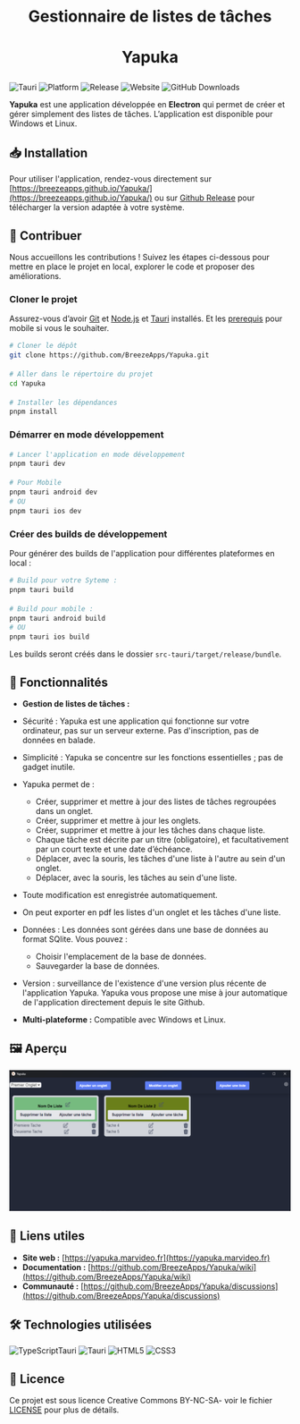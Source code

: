 # <p align="center">Gestionnaire de listes de tâches</p>

# <p align="center">Yapuka</p>

![Tauri](https://img.shields.io/badge/Tauri-47848F?style=flat-square&logo=tauri&logoColor=white)
![Platform](https://img.shields.io/badge/Platform-Windows%20%7C%20Linux-lightgrey?style=flat-square)
![Release](https://img.shields.io/github/v/release/BreezeApps/Yapuka?style=flat-square)
![Website](https://img.shields.io/badge/Website-https://breezeapps.github.io/Yapuka-0a0a0a?style=flat-square&logo=google-chrome&link=https://breezeapps.github.io/Yapuka/)
![GitHub Downloads](https://img.shields.io/github/downloads/BreezeApps/Yapuka/total?label=Number%20of%20downloads)

**Yapuka** est une application développée en **Electron** qui permet de créer et gérer simplement des listes de tâches. L’application est disponible pour Windows et Linux.

## 📥 Installation

Pour utiliser l'application, rendez-vous directement sur [https://breezeapps.github.io/Yapuka/](https://breezeapps.github.io/Yapuka/) ou sur [Github Release](https://github.com/BreezeApps/Yapuka/releases/latest) pour télécharger la version adaptée à votre système.

## 🤝 Contribuer

Nous accueillons les contributions ! Suivez les étapes ci-dessous pour mettre en place le projet en local, explorer le code et proposer des améliorations.

### Cloner le projet

Assurez-vous d’avoir [Git](https://git-scm.com) et [Node.js](https://nodejs.org/fr/)  et [Tauri](https://v2.tauri.app/start/prerequisites/) installés.
Et les [prerequis](https://v2.tauri.app/start/prerequisites/#configure-for-mobile-targets) pour mobile si vous le souhaiter.

```bash
# Cloner le dépôt
git clone https://github.com/BreezeApps/Yapuka.git

# Aller dans le répertoire du projet
cd Yapuka

# Installer les dépendances
pnpm install
```

### Démarrer en mode développement

```bash
# Lancer l'application en mode développement
pnpm tauri dev

# Pour Mobile
pnpm tauri android dev
# OU
pnpm tauri ios dev
```

### Créer des builds de développement

Pour générer des builds de l'application pour différentes plateformes en local :

```bash
# Build pour votre Syteme :
pnpm tauri build

# Build pour mobile :
pnpm tauri android build
# OU
pnpm tauri ios build
```

Les builds seront créés dans le dossier `src-tauri/target/release/bundle`.

## 🚀 Fonctionnalités

- **Gestion de listes de tâches :**
- Sécurité : Yapuka est une application qui fonctionne sur votre ordinateur, pas sur un serveur externe. Pas d'inscription, pas de données en balade. 
- Simplicité : Yapuka se concentre sur les fonctions essentielles ; pas de gadget inutile.
- Yapuka permet de : 
  - Créer, supprimer et mettre à jour des listes de tâches regroupées dans un onglet.
  - Créer, supprimer et mettre à jour les onglets. 
  - Créer, supprimer et mettre à jour les tâches dans chaque liste.
  - Chaque tâche est décrite par un titre (obligatoire), et facultativement par un court texte et une date d’échéance.
  - Déplacer, avec la souris, les tâches d'une liste à l'autre au sein d'un onglet.
  - Déplacer, avec la souris, les tâches au sein d'une liste.
 
- Toute modification est enregistrée automatiquement.
- On peut exporter en pdf les listes d'un onglet et les tâches d'une liste.
- Données :
 Les données sont gérées dans une base de données au format SQlite. Vous pouvez :
    - Choisir l'emplacement de la base de données.
    - Sauvegarder la base de données.
- Version : surveillance de l'existence d'une version plus récente de l'application Yapuka. Yapuka vous propose une mise à jour automatique de l'application directement depuis le site Github. 

- **Multi-plateforme :** Compatible avec Windows et Linux.

## 🖼️ Aperçu

<img src="https://github.com/BreezeApps/Yapuka/blob/site/assets/screenshots.png?raw=true" width="1000"/>

## 🔗 Liens utiles

- **Site web :** [https://yapuka.marvideo.fr](https://yapuka.marvideo.fr)
- **Documentation :** [https://github.com/BreezeApps/Yapuka/wiki](https://github.com/BreezeApps/Yapuka/wiki)
- **Communauté :** [https://github.com/BreezeApps/Yapuka/discussions](https://github.com/BreezeApps/Yapuka/discussions)

## 🛠️ Technologies utilisées

![TypeScriptTauri](https://img.shields.io/badge/TypeScript-white?style=flat-square&logo=typescript&logoColor=black)
![Tauri](https://img.shields.io/badge/Tauri-47848F?style=flat-square&logo=tauri&logoColor=white)
![HTML5](https://img.shields.io/badge/HTML5-%23E34F26.svg?style=flat-square&logo=html5&logoColor=white)
![CSS3](https://img.shields.io/badge/CSS3-%231572B6.svg?style=flat-square&logo=css3&logoColor=white)

## 📝 Licence

Ce projet est sous licence Creative Commons BY-NC-SA- voir le fichier [LICENSE](LICENSE) pour plus de détails.

